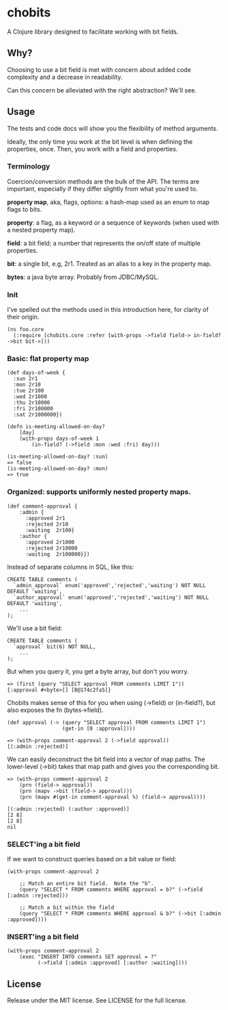 # chobits

A Clojure library designed to facilitate working with bit fields.

## Why?

Choosing to use a bit field is met with concern about added code complexity and a decrease in readability.

Can this concern be alleviated with the right abstraction?  We'll see.

## Usage

The tests and code docs will show you the flexibility of method arguments.

Ideally, the only time you work at the bit level is when defining the properties, once.  Then, you work with a field and properties.

### Terminology

Coercion/conversion methods are the bulk of the API.  The terms are important, especially if they differ slightly from what you're used to.

__property map__, aka, flags, options: a hash-map used as an enum to map flags to bits.

__property__: a flag, as a keyword or a sequence of keywords (when used with a nested property map).

__field__: a bit field; a number that represents the on/off state of multiple properties.

__bit__: a single bit, e.g, 2r1.  Treated as an alias to a key in the property map.

__bytes__: a java byte array.  Probably from JDBC/MySQL.

### Init
I've spelled out the methods used in this introduction here, for clarity of their origin.
```
(ns foo.core
  (:require [chobits.core :refer [with-props ->field field-> in-field? ->bit bit->]))
```
### Basic: flat property map
```
(def days-of-week {
  :sun 2r1
  :mon 2r10
  :tue 2r100
  :wed 2r1000
  :thu 2r10000
  :fri 2r100000
  :sat 2r1000000})

(defn is-meeting-allowed-on-day?
    [day]
    (with-props days-of-week 1
        (in-field? (->field :mon :wed :fri) day)))

(is-meeting-allowed-on-day? :sun)
=> false
(is-meeting-allowed-on-day? :mon)
=> true
```
### Organized: supports __uniformly__ nested property maps.
```
(def comment-approval {
    :admin {
      :approved 2r1
      :rejected 2r10
      :waiting  2r100}
    :author {
      :approved 2r1000
      :rejected 2r10000
      :waiting  2r100000}})
```
Instead of separate columns in SQL, like this:
```
CREATE TABLE comments (
  `admin_approval` enum('approved','rejected','waiting') NOT NULL DEFAULT 'waiting',
  `author_approval` enum('approved','rejected','waiting') NOT NULL DEFAULT 'waiting',
    ...
);
```
We'll use a bit field:
```
CREATE TABLE comments (
  `approval` bit(6) NOT NULL,
    ...
);
```
But when you query it, you get a byte array, but don't you worry.
```
=> (first (query "SELECT approval FROM comments LIMIT 1"))
{:approval #<byte>[] [B@174c2fa5]}
```
Chobits makes sense of this for you when using (->field) or (in-field?), but also exposes the fn (bytes->field).
```
(def approval (-> (query "SELECT approval FROM comments LIMIT 1")
                  (get-in [0 :approval])))

=> (with-props comment-approval 2 (->field approval))
[(:admin :rejected)]
```
We can easily deconstruct the bit field into a vector of map paths.  The lower-level (->bit) takes that map path and gives you the corresponding bit.
```
=> (with-props comment-approval 2
    (prn (field-> approval))
    (prn (mapv ->bit (field-> approval)))
    (prn (mapv #(get-in comment-approval %) (field-> approval))))

[(:admin :rejected) (:author :approved)]
[2 8]
[2 8]
nil
```
### SELECT'ing a bit field
If we want to construct queries based on a bit value or field:
```
(with-props comment-approval 2

    ;; Match an entire bit field.  Note the "b".
    (query "SELECT * FROM comments WHERE approval = b?" (->field [:admin :rejected]))

    ;; Match a bit within the field
    (query "SELECT * FROM comments WHERE approval & b?" (->bit [:admin :approved])))
```

### INSERT'ing a bit field
```
(with-props comment-approval 2
    (exec "INSERT INTO comments SET approval = ?"
          (->field [:admin :approved] [:author :waiting])))
```
## License

Release under the MIT license. See LICENSE for the full license.
